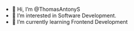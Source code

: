 - 👋 Hi, I’m @ThomasAntonyS
- 👀 I’m interested in Software Development.
- 🌱 I’m currently learning Frontend Development



<!---
ThomasAntonyS/ThomasAntonyS is a ✨ special ✨ repository because its `README.md` (this file) appears on your GitHub profile.
You can click the Preview link to take a look at your changes.
--->
